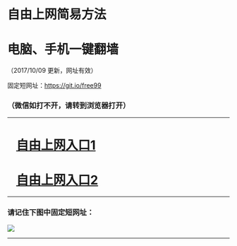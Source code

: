 ﻿# 自由上网简易方法

# 电脑、手机一键翻墙

（2017/10/09 更新，网址有效）

固定短网址：https://git.io/free99

### （微信如打不开，请转到浏览器打开）


***





# &nbsp;&nbsp; <a href="http://ft1921323305.fwq-tz-1001.info/fwqtz01.html?t=100900125940 " target="_blank">自由上网入口1</a>
# &nbsp;&nbsp; <a href="http://ft180815173.fwq-tz-1002.info/fwqtz02.html?t=100900112380 " target="_blank">自由上网入口2</a>
***

### 请记住下图中固定短网址：

<img src="https://s3-us-west-2.amazonaws.com/fwq-1001/yjfq-20170905okok.png" /> 


***

